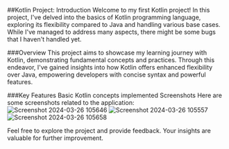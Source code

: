 ##Kotlin Project:
Introduction
Welcome to my first Kotlin project! In this project, I've delved into the basics of Kotlin programming language, exploring its flexibility compared to Java and handling various base cases. While I've managed to address many aspects, there might be some bugs that I haven't handled yet.

###Overview
This project aims to showcase my learning journey with Kotlin, demonstrating fundamental concepts and practices. Through this endeavor, I've gained insights into how Kotlin offers enhanced flexibility over Java, empowering developers with concise syntax and powerful features.

###Key Features
Basic Kotlin concepts implemented
Screenshots
Here are some screenshots related to the application:
![Screenshot 2024-03-26 105646](https://github.com/mohdkaif2304/CalculatorFinal/assets/118160035/a78ebd52-be36-40b8-93b8-9bcc2a549d9e)
![Screenshot 2024-03-26 105557](https://github.com/mohdkaif2304/CalculatorFinal/assets/118160035/118146b6-0c41-4c46-aade-ce3e46e8f98a)
![Screenshot 2024-03-26 105658](https://github.com/mohdkaif2304/CalculatorFinal/assets/118160035/cf5a7b94-1d4e-4b31-ab0f-22a4676b7ff0)

Feel free to explore the project and provide feedback. Your insights are valuable for further improvement.
